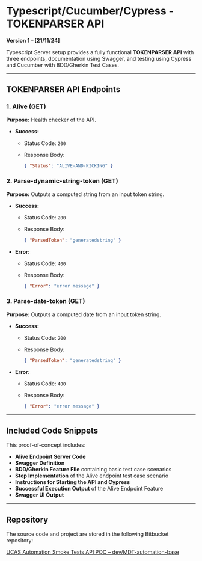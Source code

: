 # Typescript/Cucumber/Cypress - TOKENPARSER API

**Version 1 – [21/11/24]**

Typescript Server setup provides a fully functional **TOKENPARSER API** with three endpoints, documentation using Swagger, and testing using Cypress and Cucumber with BDD/Gherkin Test Cases.

---

## TOKENPARSER API Endpoints

### 1. Alive (GET)

**Purpose:** Health checker of the API.

- **Success:**
  - Status Code: `200`
  - Response Body:

    ```json
    { "Status": "ALIVE-AND-KICKING" }
    ```

### 2. Parse-dynamic-string-token (GET)

**Purpose:** Outputs a computed string from an input token string.

- **Success:**
  - Status Code: `200`
  - Response Body:

    ```json
    { "ParsedToken": "generatedstring" }
    ```

- **Error:**
  - Status Code: `400`
  - Response Body:

    ```json
    { "Error": "error message" }
    ```

### 3. Parse-date-token (GET)

**Purpose:** Outputs a computed date from an input token string.

- **Success:**
  - Status Code: `200`
  - Response Body:

    ```json
    { "ParsedToken": "generatedstring" }
    ```

- **Error:**
  - Status Code: `400`
  - Response Body:

    ```json
    { "Error": "error message" }
    ```

---

## Included Code Snippets

This proof-of-concept includes:

- **Alive Endpoint Server Code**
- **Swagger Definition**
- **BDD/Gherkin Feature File** containing basic test case scenarios
- **Step Implementation** of the Alive endpoint test case scenario
- **Instructions for Starting the API and Cypress**
- **Successful Execution Output** of the Alive Endpoint Feature
- **Swagger UI Output**

---

## Repository

The source code and project are stored in the following Bitbucket repository:

[UCAS Automation Smoke Tests API POC – dev/MDT-automation-base](https://bitbucket.org/UCAS/ucas.automation.smoketests.api.poc/branch/dev/MDT-automation-base)
